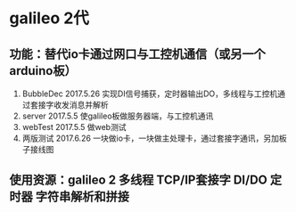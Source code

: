 # galileo 2代
## 功能：替代io卡通过网口与工控机通信（或另一个arduino板）
1. BubbleDec 2017.5.26 实现DI信号捕获，定时器输出DO，多线程与工控机通过套接字收发消息并解析
2. server 2017.5.5 使galileo板做服务器端，与工控机通讯
3. webTest 2017.5.5 做web测试
4. 两版测试 2017.6.26 一块做io卡，一块做主处理卡，通过套接字通讯，另加板子接线图

## 使用资源：galileo 2 多线程 TCP/IP套接字 DI/DO 定时器 字符串解析和拼接
